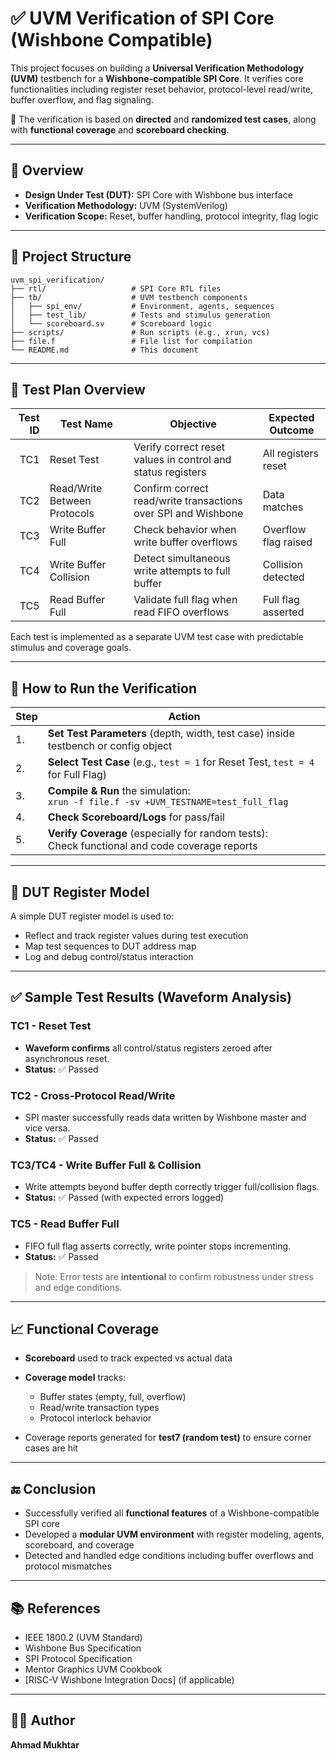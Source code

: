 # ✅ UVM Verification of SPI Core (Wishbone Compatible)

This project focuses on building a **Universal Verification Methodology (UVM)** testbench for a **Wishbone-compatible SPI Core**. It verifies core functionalities including register reset behavior, protocol-level read/write, buffer overflow, and flag signaling.  

🧪 The verification is based on **directed** and **randomized test cases**, along with **functional coverage** and **scoreboard checking**.

---

## 🧠 Overview

- **Design Under Test (DUT):** SPI Core with Wishbone bus interface
- **Verification Methodology:** UVM (SystemVerilog)
- **Verification Scope:** Reset, buffer handling, protocol integrity, flag logic

---

## 📜 Project Structure

```plaintext
uvm_spi_verification/
├── rtl/                   # SPI Core RTL files
├── tb/                    # UVM testbench components
│   ├── spi_env/           # Environment, agents, sequences
│   ├── test_lib/          # Tests and stimulus generation
│   └── scoreboard.sv      # Scoreboard logic
├── scripts/               # Run scripts (e.g., xrun, vcs)
├── file.f                 # File list for compilation
└── README.md              # This document
````

---

## 🧪 Test Plan Overview

| Test ID | Test Name                    | Objective                                                     | Expected Outcome     |
| ------: | ---------------------------- | ------------------------------------------------------------- | -------------------- |
|     TC1 | Reset Test                   | Verify correct reset values in control and status registers   | All registers reset  |
|     TC2 | Read/Write Between Protocols | Confirm correct read/write transactions over SPI and Wishbone | Data matches         |
|     TC3 | Write Buffer Full            | Check behavior when write buffer overflows                    | Overflow flag raised |
|     TC4 | Write Buffer Collision       | Detect simultaneous write attempts to full buffer             | Collision detected   |
|     TC5 | Read Buffer Full             | Validate full flag when read FIFO overflows                   | Full flag asserted   |

Each test is implemented as a separate UVM test case with predictable stimulus and coverage goals.

---

## 🧪 How to Run the Verification

| Step | Action                                                                                            |
| ---- | ------------------------------------------------------------------------------------------------- |
| 1.   | **Set Test Parameters** (depth, width, test case) inside testbench or config object               |
| 2.   | **Select Test Case** (e.g., `test = 1` for Reset Test, `test = 4` for Full Flag)                  |
| 3.   | **Compile & Run** the simulation:<br> `xrun -f file.f -sv +UVM_TESTNAME=test_full_flag`           |
| 4.   | **Check Scoreboard/Logs** for pass/fail                                                           |
| 5.   | **Verify Coverage** (especially for random tests):<br> Check functional and code coverage reports |

---

## 🧬 DUT Register Model

A simple DUT register model is used to:

* Reflect and track register values during test execution
* Map test sequences to DUT address map
* Log and debug control/status interaction

---

## ✅ Sample Test Results (Waveform Analysis)

### TC1 - Reset Test

* **Waveform confirms** all control/status registers zeroed after asynchronous reset.
* **Status:** ✅ Passed

### TC2 - Cross-Protocol Read/Write

* SPI master successfully reads data written by Wishbone master and vice versa.
* **Status:** ✅ Passed

### TC3/TC4 - Write Buffer Full & Collision

* Write attempts beyond buffer depth correctly trigger full/collision flags.
* **Status:** ✅ Passed (with expected errors logged)

### TC5 - Read Buffer Full

* FIFO full flag asserts correctly, write pointer stops incrementing.
* **Status:** ✅ Passed

> Note: Error tests are **intentional** to confirm robustness under stress and edge conditions.

---

## 📈 Functional Coverage

* **Scoreboard** used to track expected vs actual data
* **Coverage model** tracks:

  * Buffer states (empty, full, overflow)
  * Read/write transaction types
  * Protocol interlock behavior
* Coverage reports generated for **test7 (random test)** to ensure corner cases are hit

---

## 🔚 Conclusion

* Successfully verified all **functional features** of a Wishbone-compatible SPI core
* Developed a **modular UVM environment** with register modeling, agents, scoreboard, and coverage
* Detected and handled edge conditions including buffer overflows and protocol mismatches

---

## 📚 References

* IEEE 1800.2 (UVM Standard)
* Wishbone Bus Specification
* SPI Protocol Specification
* Mentor Graphics UVM Cookbook
* \[RISC-V Wishbone Integration Docs] (if applicable)

---

## 👨‍💻 Author

**Ahmad Mukhtar**

